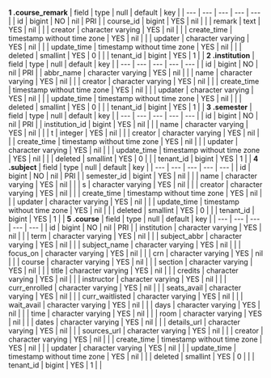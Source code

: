 **1 .course_remark**
| field | type | null | default | key | 
| --- | --- | --- | --- | --- | 
| id | bigint | NO | nil | PRI | 
| course_id | bigint | YES | nil |  | 
| remark | text | YES | nil |  | 
| creator | character varying | YES | nil |  | 
| create_time | timestamp without time zone | YES | nil |  | 
| updater | character varying | YES | nil |  | 
| update_time | timestamp without time zone | YES | nil |  | 
| deleted | smallint | YES | 0 |  | 
| tenant_id | bigint | YES | 1 |  | 
**2 .institution**
| field | type | null | default | key | 
| --- | --- | --- | --- | --- | 
| id | bigint | NO | nil | PRI | 
| abbr_name | character varying | YES | nil |  | 
| name | character varying | YES | nil |  | 
| creator | character varying | YES | nil |  | 
| create_time | timestamp without time zone | YES | nil |  | 
| updater | character varying | YES | nil |  | 
| update_time | timestamp without time zone | YES | nil |  | 
| deleted | smallint | YES | 0 |  | 
| tenant_id | bigint | YES | 1 |  | 
**3 .semester**
| field | type | null | default | key | 
| --- | --- | --- | --- | --- | 
| id | bigint | NO | nil | PRI | 
| institution_id | bigint | YES | nil |  | 
| name | character varying | YES | nil |  | 
| t | integer | YES | nil |  | 
| creator | character varying | YES | nil |  | 
| create_time | timestamp without time zone | YES | nil |  | 
| updater | character varying | YES | nil |  | 
| update_time | timestamp without time zone | YES | nil |  | 
| deleted | smallint | YES | 0 |  | 
| tenant_id | bigint | YES | 1 |  | 
**4 .subject**
| field | type | null | default | key | 
| --- | --- | --- | --- | --- | 
| id | bigint | NO | nil | PRI | 
| semester_id | bigint | YES | nil |  | 
| name | character varying | YES | nil |  | 
| s | character varying | YES | nil |  | 
| creator | character varying | YES | nil |  | 
| create_time | timestamp without time zone | YES | nil |  | 
| updater | character varying | YES | nil |  | 
| update_time | timestamp without time zone | YES | nil |  | 
| deleted | smallint | YES | 0 |  | 
| tenant_id | bigint | YES | 1 |  | 
**5 .course**
| field | type | null | default | key | 
| --- | --- | --- | --- | --- | 
| id | bigint | NO | nil | PRI | 
| institution | character varying | YES | nil |  | 
| term | character varying | YES | nil |  | 
| subject_abbr | character varying | YES | nil |  | 
| subject_name | character varying | YES | nil |  | 
| focus_on | character varying | YES | nil |  | 
| crn | character varying | YES | nil |  | 
| course | character varying | YES | nil |  | 
| section | character varying | YES | nil |  | 
| title | character varying | YES | nil |  | 
| credits | character varying | YES | nil |  | 
| instructor | character varying | YES | nil |  | 
| curr_enrolled | character varying | YES | nil |  | 
| seats_avail | character varying | YES | nil |  | 
| curr_waitlisted | character varying | YES | nil |  | 
| wait_avail | character varying | YES | nil |  | 
| days | character varying | YES | nil |  | 
| time | character varying | YES | nil |  | 
| room | character varying | YES | nil |  | 
| dates | character varying | YES | nil |  | 
| details_url | character varying | YES | nil |  | 
| sources_url | character varying | YES | nil |  | 
| creator | character varying | YES | nil |  | 
| create_time | timestamp without time zone | YES | nil |  | 
| updater | character varying | YES | nil |  | 
| update_time | timestamp without time zone | YES | nil |  | 
| deleted | smallint | YES | 0 |  | 
| tenant_id | bigint | YES | 1 |  | 